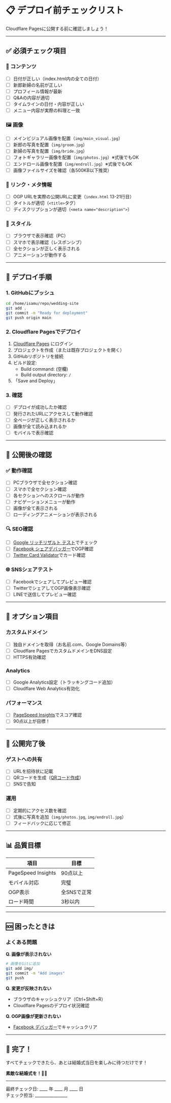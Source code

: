 # 📋 デプロイ前チェックリスト

Cloudflare Pagesに公開する前に確認しましょう！

---

## ✅ 必須チェック項目

### 📝 コンテンツ
- [ ] 日付が正しい（index.html内の全ての日付）
- [ ] 新郎新婦の名前が正しい
- [ ] プロフィール情報が最新
- [ ] Q&Aの内容が適切
- [ ] タイムラインの日付・内容が正しい
- [ ] メニュー内容が実際の料理と一致

### 🖼️ 画像
- [ ] メインビジュアル画像を配置（`img/main_visual.jpg`）
- [ ] 新郎の写真を配置（`img/groom.jpg`）
- [ ] 新婦の写真を配置（`img/bride.jpg`）
- [ ] フォトギャラリー画像を配置（`img/photos.jpg`）※式後でもOK
- [ ] エンドロール画像を配置（`img/endroll.jpg`）※式後でもOK
- [ ] 画像ファイルサイズを確認（各500KB以下推奨）

### 🔗 リンク・メタ情報
- [ ] OGP URLを実際の公開URLに変更（`index.html` 13-21行目）
- [ ] タイトルが適切（`<title>`タグ）
- [ ] ディスクリプションが適切（`<meta name="description">`）

### 🎨 スタイル
- [ ] ブラウザで表示確認（PC）
- [ ] スマホで表示確認（レスポンシブ）
- [ ] 全セクションが正しく表示される
- [ ] アニメーションが動作する

---

## 🚀 デプロイ手順

### 1. GitHubにプッシュ
```bash
cd /home/isamu/repo/wedding-site
git add .
git commit -m "Ready for deployment"
git push origin main
```

### 2. Cloudflare Pagesでデプロイ
1. [Cloudflare Pages](https://pages.cloudflare.com/) にログイン
2. プロジェクトを作成（または既存プロジェクトを開く）
3. GitHubリポジトリを接続
4. ビルド設定:
   - Build command: (空欄)
   - Build output directory: `/`
5. 「Save and Deploy」

### 3. 確認
- [ ] デプロイが成功したか確認
- [ ] 発行されたURLにアクセスして動作確認
- [ ] 全ページが正しく表示されるか
- [ ] 画像が全て読み込まれるか
- [ ] モバイルで表示確認

---

## 📱 公開後の確認

### ✅ 動作確認
- [ ] PCブラウザで全セクション確認
- [ ] スマホで全セクション確認
- [ ] 各セクションへのスクロールが動作
- [ ] ナビゲーションメニューが動作
- [ ] 画像が全て表示される
- [ ] ローディングアニメーションが表示される

### 🔍 SEO確認
- [ ] [Google リッチリザルト テスト](https://search.google.com/test/rich-results)でチェック
- [ ] [Facebook シェアデバッガー](https://developers.facebook.com/tools/debug/)でOGP確認
- [ ] [Twitter Card Validator](https://cards-dev.twitter.com/validator)でカード確認

### 🌐 SNSシェアテスト
- [ ] Facebookでシェアしてプレビュー確認
- [ ] TwitterでシェアしてOGP画像表示確認
- [ ] LINEで送信してプレビュー確認

---

## 🎯 オプション項目

### カスタムドメイン
- [ ] 独自ドメインを取得（お名前.com、Google Domains等）
- [ ] Cloudflare PagesでカスタムドメインをDNS設定
- [ ] HTTPS有効確認

### Analytics
- [ ] Google Analytics設定（トラッキングコード追加）
- [ ] Cloudflare Web Analytics有効化

### パフォーマンス
- [ ] [PageSpeed Insights](https://pagespeed.web.dev/)でスコア確認
- [ ] 90点以上が目標！

---

## 🎊 公開完了後

### ゲストへの共有
- [ ] URLを招待状に記載
- [ ] QRコードを生成（[QRコード作成](https://www.qr-code-generator.com/)）
- [ ] SNSで告知

### 運用
- [ ] 定期的にアクセス数を確認
- [ ] 式後に写真を追加（`img/photos.jpg`, `img/endroll.jpg`）
- [ ] フィードバックに応じて修正

---

## 📊 品質目標

| 項目 | 目標 |
|------|------|
| PageSpeed Insights | 90点以上 |
| モバイル対応 | 完璧 |
| OGP表示 | 全SNSで正常 |
| ロード時間 | 3秒以内 |

---

## 🆘 困ったときは

### よくある問題

**Q. 画像が表示されない**
```bash
# 画像をGitに追加
git add img/
git commit -m "Add images"
git push
```

**Q. 変更が反映されない**
- ブラウザのキャッシュクリア（Ctrl+Shift+R）
- Cloudflare Pagesのデプロイ状況確認

**Q. OGP画像が更新されない**
- [Facebook デバッガー](https://developers.facebook.com/tools/debug/)でキャッシュクリア

---

## 🎉 完了！

すべてチェックできたら、あとは結婚式当日を楽しみに待つだけです！

**素敵な結婚式を！💐✨**

---

最終チェック日: ____ 年 ____ 月 ____ 日  
チェック担当: ________________
